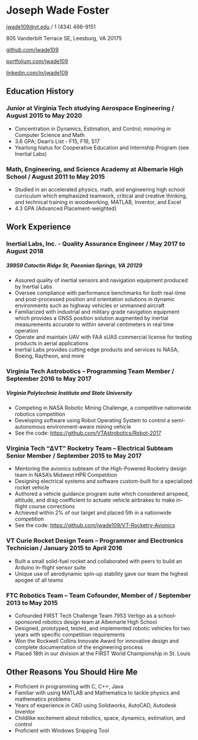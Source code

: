 # Joseph Wade Foster
jwade109@vt.edu / 1 (434) 466-9151

805 Vanderbilt Terrace SE, Leesburg, VA 20175

[github.com/jwade109](https://github.com/jwade109)

[portfolium.com/jwade109](https://portfolium.com/jwade109)

[linkedin.com/in/jwade109](https://linkedin.com/in/jwade109)

## Education History

### Junior at Virginia Tech studying Aerospace Engineering / August 2015 to May 2020
* Concentration in Dynamics, Estimation, and Control; minoring in Computer Science and Math
* 3.6 GPA; Dean’s List - F15, F16, S17
* Yearlong hiatus for Cooperative Education and Internship Program (see Inertial Labs)

### Math, Engineering, and Science Academy at Albemarle High School / August 2011 to May 2015
* Studied in an accelerated physics, math, and engineering high school curriculum which emphasized teamwork, critical and creative thinking, and technical training in woodworking, MATLAB, Inventor, and Excel
* 4.3 GPA (Advanced Placement-weighted)

## Work Experience

### **Inertial Labs, Inc.** - Quality Assurance Engineer / May 2017 to August 2018
##### 39959 Catoctin Ridge St, Paeonian Springs, VA 20129
* Assured quality of inertial sensors and navigation equipment produced by Inertial Labs
* Oversee compliance with performance benchmarks for both real-time and post-processed position and orientation solutions in dynamic environments such as highway vehicles or unmanned aircraft 
* Familiarized with industrial and military grade navigation equipment which provides a GNSS position solution augmented by inertial measurements accurate to within several centimeters in real time operation
* Operate and maintain UAV with FAA sUAS commercial license for testing products in aerial applications
* Inertial Labs provides cutting edge products and services to NASA, Boeing, Raytheon, and more

### **Virginia Tech Astrobotics** – Programming Team Member / September 2016 to May 2017
##### Virginia Polytechnic Institute and State University
* Competing in NASA Robotic Mining Challenge, a competitive nationwide robotics competition
* Developing software using Robot Operating System to control a semi-autonomous environment-aware mining vehicle
* See the code: https://github.com/VTAstrobotics/Robot-2017

### **Virginia Tech “ΔVT” Rocketry Team** – Electrical Subteam Senior Member / September 2015 to May 2017
* Mentoring the avionics subteam of the High-Powered Rocketry design team in NASA’s Midwest HPR Competition
* Designing electrical systems and software custom-built for a specialized rocket vehicle
* Authored a vehicle guidance program suite which considered airspeed, altitude, and drag coefficient to actuate vehicle airbrakes to make in-flight course corrections
* Achieved within 2% of our target and placed 5th in a nationwide competition
* See the code: https://github.com/jwade109/VT-Rocketry-Avionics

### **VT Curie Rocket Design Team** – Programmer and Electronics Technician / January 2015 to April 2016
* Built a small solid-fuel rocket and collaborated with peers to build an Arduino in-flight sensor suite
* Unique use of aerodynamic spin-up stability gave our team the highest apogee of all teams

### **FTC Robotics Team** – Team Cofounder, Member of / September 2013 to May 2015
* Cofounded FIRST Tech Challenge Team 7953 Vertigo as a school-sponsored robotics design team at Albemarle High School
* Designed, prototyped, tested, and implemented robotic vehicles for two years with specific competition requirements
* Won the Rockwell Collins Innovate Award for innovative design and complete documentation of the engineering process
* Placed 18th in our division at the FIRST World Championship in St. Louis

## Other Reasons You Should Hire Me
* Proficient in programming with C, C++, Java
* Familiar with using MATLAB and Mathematica to tackle physics and mathematics problems
* Years of experience in CAD using Solidworks, AutoCAD, Autodesk Inventor
* Childlike excitement about robotics, space, dynamics, estimation, and control
* Proficient with Windows Snipping Tool
